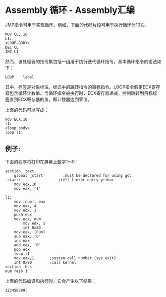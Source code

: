 # Assembly 循环 - Assembly汇编

JMP指令可用于实现循环。例如，下面的代码片段可用于执行循环体10次。

```
MOV	CL, 10
L1:
<LOOP-BODY>
DEC	CL
JNZ	L1
```

然而，该处理器的指令集包括一组用于执行迭代循环指令。基本循环指令的语法如下：

```
LOOP 	label
```

其中，标签是对象标注，标识中的跳转指令的目标指令。LOOP指令假定ECX寄存器包含循环计数值。当循环指令被执行时，ECX寄存器递减，控制跳转到目标标签直到ECX寄存器的值，即计数器达到零值。

上面的代码可以写成：

```
mov ECX,10
l1:
<loop body>
loop l1
```

## 例子:

下面的程序将打印在屏幕上数字1〜9：

```
section	.text
    global _start         ;must be declared for using gcc
_start:	                ;tell linker entry yiibai
	mov ecx,10
	mov eax, '1'

l1:
	mov [num], eax
	mov eax, 4
	mov ebx, 1
	push ecx
	mov ecx, num        
        mov edx, 1        
        int 0x80
	mov eax, [num]
	sub eax, '0'
	inc eax
	add eax, '0'
	pop ecx
	loop l1
	mov eax,1       ;system call number (sys_exit)
	int 0x80        ;call kernel
section	.bss
num resb 1
```

上面的代码编译和执行时，它会产生以下结果：

```
123456789:
```

